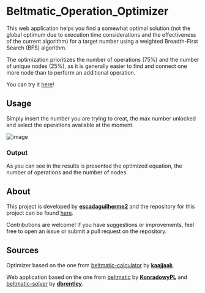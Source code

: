 # Beltmatic_Operation_Optimizer

This web application helps you find a somewhat optimal solution (not the global optimum due to execution time considerations and the effectiveness of the current algorithm) for a target number using a weighted Breadth-First Search (BFS) algorithm.

The optimization prioritizes the number of operations (75%) and the number of unique nodes (25%), as it is generally easier to find and connect one more node than to perform an additional operation.

You can try it [here](https://escadaguilherme2.github.io/Beltmatic_Operation_Optimizer/)!

## Usage

Simply insert the number you are trying to creat, the max number unlocked and select the operations available at the moment.

![image](https://github.com/escadaguilherme2/Beltmatic_Operation_Optimizer/assets/161480671/f6a9af05-5702-4be4-b339-5fcb4269b6bf)


### Output

As you can see in the results is presented the optimized equation, the number of operations and the number of nodes.

## About

This project is developed by [**escadaguilherme2**](https://github.com/escadaguilherme2) and the repository for this project can be found [here](https://github.com/escadaguilherme2/Beltmatic_Operation_Optimizer).

Contributions are welcome! If you have suggestions or improvements, feel free to open an issue or submit a pull request on the repository.

## Sources

Optimizer based on the one from [beltmatic-calculator](https://github.com/kaajjaak/beltmatic-calculator) by [**kaajjaak**](https://github.com/kaajjaak).

Web application based on the one from [beltmatic](https://github.com/KonradowyPL/beltmatic) by [**KonradowyPL**](https://github.com/KonradowyPL) and [beltmatic-solver](https://github.com/dbrentley/beltmatic-solver) by [**dbrentley**](https://github.com/dbrentley).
